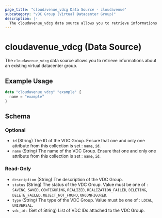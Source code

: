 ```yaml
---
page_title: "cloudavenue_vdcg Data Source - cloudavenue"
subcategory: "vDC Group (Virtual Datacenter Group)"
description: |-
  The cloudavenue_vdcg data source allows you to retrieve informations about an existing virtual datacenter group.
---
```


# cloudavenue_vdcg (Data Source)

The `cloudavenue_vdcg` data source allows you to retrieve informations about an existing virtual datacenter group.

## Example Usage

```terraform
data "cloudavenue_vdcg" "example" {
  name = "example"
}
```

<!-- schema generated by tfplugindocs -->
## Schema

### Optional

- `id` (String) The ID of the VDC Group. Ensure that one and only one attribute from this collection is set : `name`, `id`.
- `name` (String) The name of the VDC Group. Ensure that one and only one attribute from this collection is set : `name`, `id`.

### Read-Only

- `description` (String) The description of the VDC Group.
- `status` (String) The status of the VDC Group. Value must be one of : `SAVING`, `SAVED`, `CONFIGURING`, `REALIZED`, `REALIZATION_FAILED`, `DELETING`, `DELETE_FAILED`, `OBJECT_NOT_FOUND`, `UNCONFIGURED`.
- `type` (String) The type of the VDC Group. Value must be one of : `LOCAL`, `UNIVERSAL`.
- `vdc_ids` (Set of String) List of VDC IDs attached to the VDC Group.
